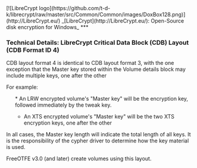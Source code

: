 

<meta content="text/html; charset=UTF-8" http-equiv="Content-Type">
<meta name="keywords" content="disk encryption, security, transparent, AES, plausible deniability, virtual drive, Linux, MS Windows, portable, USB drive, partition">
<meta name="description" content="LibreCrypt: An Open-Source transparent encryption program for PCs. With this software, you can create one or more &quot;containers&quot; on your PC - which appear as disks, anything written to these disks is automatically encrypted before being stored on your hard drive.">

<meta name="author" content="Sarah Dean">
<meta name="copyright" content="Copyright 2004, 2005, 2006, 2007, 2008 Sarah Dean">


<TITLE>Technical Details: LibreCrypt Critical Data Block (CDB) Layout (CDB Format ID 4)</TITLE>

<link href="https://raw.githubusercontent.com/t-d-k/librecrypt/master/docs/styles_common.css" rel="stylesheet" type="text/css">


<link rel="shortcut icon" href="https://github.com/t-d-k/librecrypt/raw/master/src/Common/Common/images/DoxBox.ico" type="image/x-icon">

<SPAN CLASS="master_link">
[![LibreCrypt logo](https://github.com/t-d-k/librecrypt/raw/master/src/Common/Common/images/DoxBox128.png)](http://LibreCrypt.eu/)
</SPAN>
<SPAN CLASS="master_title">
_[LibreCrypt](http://LibreCrypt.eu/): Open-Source disk encryption for Windows_
</SPAN>
***

      
            

### Technical Details: LibreCrypt Critical Data Block (CDB) Layout (CDB Format ID 4)

CDB layout format 4 is identical to CDB layout format 3, with the one
exception that the Master key stored within the Volume details block
may include multiple keys, one after the other

For example:

<UL>
  * An LRW encrypted volume's "Master key" will be the encryption key, followed immediately by the tweak key.

  * An XTS encrypted volume's "Master key" will be the two XTS encryption keys, one after the other

</UL>
In all cases, the Master key length will indicate the total length of
all keys. It is the responsibility of the cypher driver to determine
how the key material is used.

FreeOTFE v3.0 (and later) create volumes using this layout.



